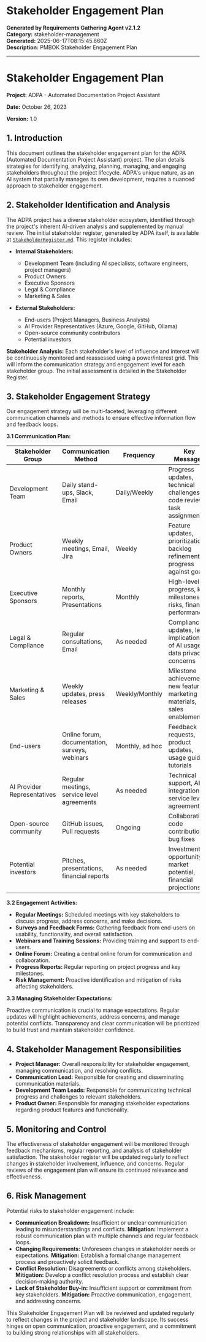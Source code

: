 # Stakeholder Engagement Plan

**Generated by Requirements Gathering Agent v2.1.2**  
**Category:** stakeholder-management  
**Generated:** 2025-06-17T08:15:45.660Z  
**Description:** PMBOK Stakeholder Engagement Plan

---

# Stakeholder Engagement Plan

**Project:** ADPA - Automated Documentation Project Assistant

**Date:** October 26, 2023

**Version:** 1.0


## 1. Introduction

This document outlines the stakeholder engagement plan for the ADPA (Automated Documentation Project Assistant) project.  The plan details strategies for identifying, analyzing, planning, managing, and engaging stakeholders throughout the project lifecycle.  ADPA's unique nature, as an AI system that partially manages its own development, requires a nuanced approach to stakeholder engagement.

## 2. Stakeholder Identification and Analysis

The ADPA project has a diverse stakeholder ecosystem, identified through the project's inherent AI-driven analysis and supplemented by manual review.  The initial stakeholder register, generated by ADPA itself, is available at [`StakeholderRegister.md`](generated-documents/stakeholder-management/stakeholder-register.md). This register includes:

* **Internal Stakeholders:**
    * Development Team (including AI specialists, software engineers, project managers)
    * Product Owners
    * Executive Sponsors
    * Legal & Compliance
    * Marketing & Sales

* **External Stakeholders:**
    * End-users (Project Managers, Business Analysts)
    * AI Provider Representatives (Azure, Google, GitHub, Ollama)
    * Open-source community contributors
    * Potential investors


**Stakeholder Analysis:**  Each stakeholder's level of influence and interest will be continuously monitored and reassessed using a power/interest grid.  This will inform the communication strategy and engagement level for each stakeholder group.  The initial assessment is detailed in the Stakeholder Register.

## 3. Stakeholder Engagement Strategy

Our engagement strategy will be multi-faceted, leveraging different communication channels and methods to ensure effective information flow and feedback loops.

**3.1 Communication Plan:**

| Stakeholder Group             | Communication Method             | Frequency       | Key Messages                                                                |
|---------------------------------|------------------------------------|-----------------|-----------------------------------------------------------------------------|
| Development Team               | Daily stand-ups, Slack, Email     | Daily/Weekly    | Progress updates, technical challenges, code reviews, task assignments        |
| Product Owners                 | Weekly meetings, Email, Jira     | Weekly          | Feature updates, prioritization, backlog refinement, progress against goals |
| Executive Sponsors             | Monthly reports, Presentations   | Monthly         | High-level progress, key milestones, risks, financial performance             |
| Legal & Compliance             | Regular consultations, Email     | As needed      | Compliance updates, legal implications of AI usage, data privacy concerns    |
| Marketing & Sales             | Weekly updates, press releases     | Weekly/Monthly  | Milestone achievements, new features, marketing materials, sales enablement |
| End-users                       | Online forum, documentation, surveys, webinars | Monthly, ad hoc | Feedback requests, product updates, usage guides, tutorials                  |
| AI Provider Representatives    | Regular meetings, service level agreements | As needed      | Technical support, API integration, service level agreements                 |
| Open-source community          | GitHub issues, Pull requests    | Ongoing         | Collaboration, code contributions, bug fixes                               |
| Potential investors             | Pitches, presentations, financial reports | As needed      | Investment opportunity, market potential, financial projections              |


**3.2 Engagement Activities:**

* **Regular Meetings:**  Scheduled meetings with key stakeholders to discuss progress, address concerns, and make decisions.
* **Surveys and Feedback Forms:** Gathering feedback from end-users on usability, functionality, and overall satisfaction.
* **Webinars and Training Sessions:** Providing training and support to end-users.
* **Online Forum:** Creating a central online forum for communication and collaboration.
* **Progress Reports:** Regular reporting on project progress and key milestones.
* **Risk Management:** Proactive identification and mitigation of risks affecting stakeholders.


**3.3  Managing Stakeholder Expectations:**

Proactive communication is crucial to manage expectations.  Regular updates will highlight achievements, address concerns, and manage potential conflicts.  Transparency and clear communication will be prioritized to build trust and maintain stakeholder confidence.


## 4. Stakeholder Management Responsibilities

* **Project Manager:**  Overall responsibility for stakeholder engagement, managing communication, and resolving conflicts.
* **Communication Lead:** Responsible for creating and disseminating communication materials.
* **Development Team Leads:** Responsible for communicating technical progress and challenges to relevant stakeholders.
* **Product Owner:** Responsible for managing stakeholder expectations regarding product features and functionality.


## 5. Monitoring and Control

The effectiveness of stakeholder engagement will be monitored through feedback mechanisms, regular reporting, and analysis of stakeholder satisfaction.  The stakeholder register will be updated regularly to reflect changes in stakeholder involvement, influence, and concerns.  Regular reviews of the engagement plan will ensure its continued relevance and effectiveness.

## 6. Risk Management

Potential risks to stakeholder engagement include:

* **Communication Breakdown:**  Insufficient or unclear communication leading to misunderstandings and conflicts.  **Mitigation:** Implement a robust communication plan with multiple channels and regular feedback loops.
* **Changing Requirements:**  Unforeseen changes in stakeholder needs or expectations.  **Mitigation:**  Establish a formal change management process and proactively solicit feedback.
* **Conflict Resolution:**  Disagreements or conflicts among stakeholders.  **Mitigation:**  Develop a conflict resolution process and establish clear decision-making authority.
* **Lack of Stakeholder Buy-in:**  Insufficient support or commitment from key stakeholders.  **Mitigation:**  Proactive communication, engagement, and addressing concerns.


This Stakeholder Engagement Plan will be reviewed and updated regularly to reflect changes in the project and stakeholder landscape.  Its success hinges on open communication, proactive engagement, and a commitment to building strong relationships with all stakeholders.
